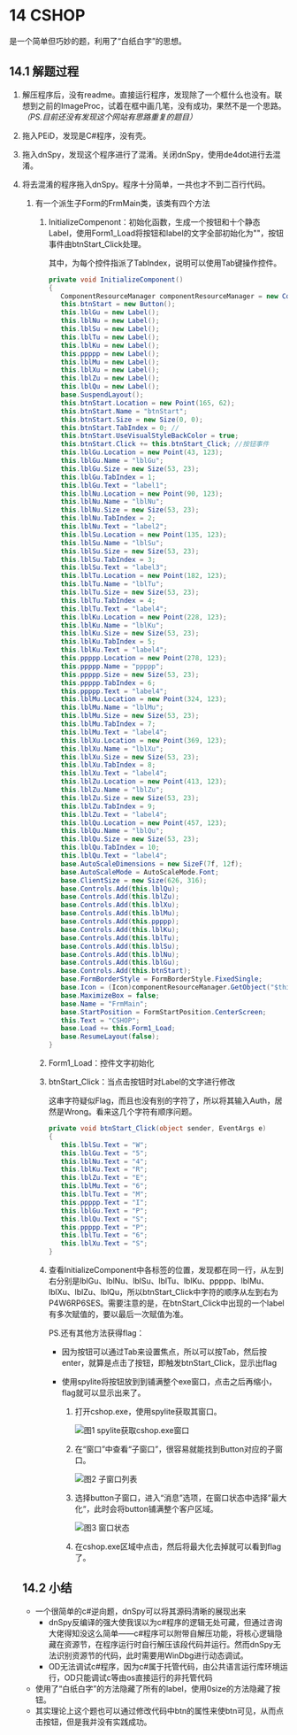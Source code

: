 # 14 CSHOP

是一个简单但巧妙的题，利用了“白纸白字”的思想。

## 14.1 解题过程

1. 解压程序后，没有readme。直接运行程序，发现除了一个框什么也没有。联想到之前的ImageProc，试着在框中画几笔，没有成功，果然不是一个思路。*（PS.目前还没有发现这个网站有思路重复的题目）*

2. 拖入PEiD，发现是C#程序，没有壳。

3. 拖入dnSpy，发现这个程序进行了混淆。关闭dnSpy，使用de4dot进行去混淆。

4. 将去混淆的程序拖入dnSpy。程序十分简单，一共也才不到二百行代码。

   1. 有一个派生子Form的FrmMain类，该类有四个方法

      1. InitializeCompenont：初始化函数，生成一个按钮和十个静态Label，使用Form1_Load将按钮和label的文字全部初始化为""，按钮事件由btnStart_Click处理。

         其中，为每个控件指派了TabIndex，说明可以使用Tab键操作控件。

         ```c#
         private void InitializeComponent()
         {
         	ComponentResourceManager componentResourceManager = new ComponentResourceManager(typeof(FrmMain));
         	this.btnStart = new Button();
         	this.lblGu = new Label();
         	this.lblNu = new Label();
         	this.lblSu = new Label();
         	this.lblTu = new Label();
         	this.lblKu = new Label();
         	this.ppppp = new Label();
         	this.lblMu = new Label();
         	this.lblXu = new Label();
         	this.lblZu = new Label();
         	this.lblQu = new Label();
         	base.SuspendLayout();
         	this.btnStart.Location = new Point(165, 62);
         	this.btnStart.Name = "btnStart";
         	this.btnStart.Size = new Size(0, 0);
         	this.btnStart.TabIndex = 0; //
         	this.btnStart.UseVisualStyleBackColor = true;
         	this.btnStart.Click += this.btnStart_Click; //按钮事件
         	this.lblGu.Location = new Point(43, 123);
         	this.lblGu.Name = "lblGu";
         	this.lblGu.Size = new Size(53, 23);
         	this.lblGu.TabIndex = 1;
         	this.lblGu.Text = "label1";
         	this.lblNu.Location = new Point(90, 123);
         	this.lblNu.Name = "lblNu";
         	this.lblNu.Size = new Size(53, 23);
         	this.lblNu.TabIndex = 2;
         	this.lblNu.Text = "label2";
         	this.lblSu.Location = new Point(135, 123);
         	this.lblSu.Name = "lblSu";
         	this.lblSu.Size = new Size(53, 23);
         	this.lblSu.TabIndex = 3;
         	this.lblSu.Text = "label3";
         	this.lblTu.Location = new Point(182, 123);
         	this.lblTu.Name = "lblTu";
         	this.lblTu.Size = new Size(53, 23);
         	this.lblTu.TabIndex = 4;
         	this.lblTu.Text = "label4";
         	this.lblKu.Location = new Point(228, 123);
         	this.lblKu.Name = "lblKu";
         	this.lblKu.Size = new Size(53, 23);
         	this.lblKu.TabIndex = 5;
         	this.lblKu.Text = "label4";
         	this.ppppp.Location = new Point(278, 123);
         	this.ppppp.Name = "ppppp";
         	this.ppppp.Size = new Size(53, 23);
         	this.ppppp.TabIndex = 6;
         	this.ppppp.Text = "label4";
         	this.lblMu.Location = new Point(324, 123);
         	this.lblMu.Name = "lblMu";
         	this.lblMu.Size = new Size(53, 23);
         	this.lblMu.TabIndex = 7;
         	this.lblMu.Text = "label4";
         	this.lblXu.Location = new Point(369, 123);
         	this.lblXu.Name = "lblXu";
         	this.lblXu.Size = new Size(53, 23);
         	this.lblXu.TabIndex = 8;
         	this.lblXu.Text = "label4";
         	this.lblZu.Location = new Point(413, 123);
         	this.lblZu.Name = "lblZu";
         	this.lblZu.Size = new Size(53, 23);
         	this.lblZu.TabIndex = 9;
         	this.lblZu.Text = "label4";
         	this.lblQu.Location = new Point(457, 123);
         	this.lblQu.Name = "lblQu";
         	this.lblQu.Size = new Size(53, 23);
         	this.lblQu.TabIndex = 10;
         	this.lblQu.Text = "label4";
         	base.AutoScaleDimensions = new SizeF(7f, 12f);
         	base.AutoScaleMode = AutoScaleMode.Font;
         	base.ClientSize = new Size(626, 316);
         	base.Controls.Add(this.lblQu);
         	base.Controls.Add(this.lblZu);
         	base.Controls.Add(this.lblXu);
         	base.Controls.Add(this.lblMu);
         	base.Controls.Add(this.ppppp);
         	base.Controls.Add(this.lblKu);
         	base.Controls.Add(this.lblTu);
         	base.Controls.Add(this.lblSu);
         	base.Controls.Add(this.lblNu);
         	base.Controls.Add(this.lblGu);
         	base.Controls.Add(this.btnStart);
         	base.FormBorderStyle = FormBorderStyle.FixedSingle;
         	base.Icon = (Icon)componentResourceManager.GetObject("$this.Icon");
         	base.MaximizeBox = false;
         	base.Name = "FrmMain";
         	base.StartPosition = FormStartPosition.CenterScreen;
         	this.Text = "CSHOP";
         	base.Load += this.Form1_Load;
         	base.ResumeLayout(false);
         }
         ```

      2. Form1_Load：控件文字初始化

      3. btnStart_Click：当点击按钮时对Label的文字进行修改

         这串字符疑似Flag，而且也没有别的字符了，所以将其输入Auth，居然是Wrong。看来这几个字符有顺序问题。

         ```c#
         private void btnStart_Click(object sender, EventArgs e)
         {
         	this.lblSu.Text = "W";
         	this.lblGu.Text = "5";
         	this.lblNu.Text = "4";
         	this.lblKu.Text = "R";
         	this.lblZu.Text = "E";
         	this.lblMu.Text = "6";
         	this.lblTu.Text = "M";
         	this.ppppp.Text = "I";
         	this.lblGu.Text = "P";
         	this.lblQu.Text = "S";
         	this.ppppp.Text = "P";
         	this.lblTu.Text = "6";
         	this.lblXu.Text = "S";
         }
         ```

      4. 查看InitializeComponent中各标签的位置，发现都在同一行，从左到右分别是lblGu、lblNu、lblSu、lblTu、lblKu、ppppp、lblMu、lblXu、lblZu、lblQu，所以btnStart_Click中字符的顺序从左到右为P4W6RP6SES。需要注意的是，在btnStart_Click中出现的一个label有多次赋值的，要以最后一次赋值为准。

         PS.还有其他方法获得flag：

         * 因为按钮可以通过Tab来设置焦点，所以可以按Tab，然后按enter，就算是点击了按钮，即触发btnStart_Click，显示出flag

         * 使用spylite将按钮放到到铺满整个exe窗口，点击之后再缩小，flag就可以显示出来了。

           1. 打开cshop.exe，使用spylite获取其窗口。

              ![图1 spylite获取cshop.exe窗口](https://chrishuppor.github.io/image/Snipaste_2019-05-23_08-44-23.PNG)

           2. 在“窗口”中查看“子窗口”，很容易就能找到Button对应的子窗口。

              ![图2 子窗口列表](https://chrishuppor.github.io/image/Snipaste_2019-05-23_08-46-21.PNG)

           3. 选择button子窗口，进入“消息”选项，在窗口状态中选择”最大化“，此时会将button铺满整个客户区域。

              ![图3 窗口状态](https://chrishuppor.github.io/image/Snipaste_2019-05-23_08-47-36.PNG)

           4. 在cshop.exe区域中点击，然后将最大化去掉就可以看到flag了。

   ## 14.2 小结

   * 一个很简单的c#逆向题，dnSpy可以将其源码清晰的展现出来
     * dnSpy反编译的强大使我误以为c#程序的逻辑无处可藏，但通过咨询大佬得知没这么简单——c#程序可以附带自解压功能，将核心逻辑隐藏在资源节，在程序运行时自行解压该段代码并运行。然而dnSpy无法识别资源节的代码，此时需要用WinDbg进行动态调试。
     * OD无法调试c#程序，因为c#属于托管代码，由公共语言运行库环境运行，OD只能调试c等由os直接运行的非托管代码
   * 使用了“白纸白字”的方法隐藏了所有的label，使用0size的方法隐藏了按钮。
   * 其实理论上这个题也可以通过修改代码中btn的属性来使btn可见，从而点击按钮，但是我并没有实践成功。
